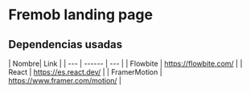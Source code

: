 # Fremob landing page
## Dependencias usadas
<!-- prettier-ignore -->
| Nombre| Link | 
| --- | ------ | --- |
| Flowbite | https://flowbite.com/  |
| React | https://es.react.dev/  |
| FramerMotion | https://www.framer.com/motion/  |

